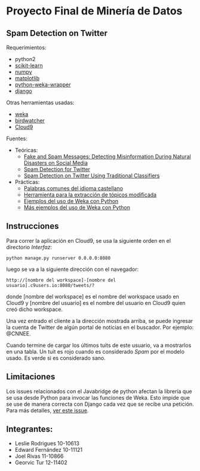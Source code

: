 # Proyecto Final de Minería de Datos
## Spam Detection on Twitter

Requerimientos: 
   * python2
   * [scikit-learn](http://scikit-learn.org/stable/)
   * [numpy](http://www.numpy.org/)
   * [matplotlib](http://matplotlib.org/)
   * [python-weka-wrapper](https://github.com/fracpete/python-weka-wrapper)
   * [django](https://www.djangoproject.com/)

Otras herramientas usadas:
   * [weka](http://www.cs.waikato.ac.nz/ml/weka/)
   * [birdwatcher](https://github.com/michenriksen/birdwatcher)
   * [Cloud9](https://c9.io/?redirect=0)

Fuentes:
  * Teóricas:
    * [Fake and Spam Messages: Detecting Misinformation During Natural Disasters on Social Media](http://digitalcommons.usu.edu/cgi/viewcontent.cgi?article=5497&context=etd)
    * [Spam Detection for Twitter](http://webcache.googleusercontent.com/search?q=cache:deRMaAsShcEJ:project-archive.inf.ed.ac.uk/ug4/20150692/ug4_proj.pdf+&cd=7&hl=en&ct=clnk&gl=ve)
    * [Spam Detection on Twitter Using Traditional Classifiers](http://wbox0.cse.lehigh.edu/~chuah/publications/atc11_spam_camera.pdf)
  * Prácticas:
    * [Palabras comunes del idioma castellano](https://github.com/6/stopwords-json/blob/master/dist/es.json)
    * [Herramienta para la extracción de tópicos modificada](https://de.dariah.eu/tatom/topic_model_python.html)
    * [Ejemplos del uso de Weka con Python](http://pythonhosted.org/python-weka-wrapper/examples.html)
    * [Más ejemplos del uso de Weka con Python](https://github.com/fracpete/python-weka-wrapper-examples)

Instrucciones
--------------

Para correr la aplicación en Cloud9, se usa la siguiente orden en el directorio *Interfaz*:

`python manage.py runserver 0.0.0.0:8080`

luego se va a la siguiente dirección con el navegador: 

`http://[nombre del workspace]-[nombre del usuario].c9users.io:8080/tweets/?`

donde [nombre del workspace] es el nombre del workspace usado en Cloud9 y [nombre del usuario] es el nombre del usuario en
Cloud9 quien creó dicho workspace.

Una vez entrado el cliente a la dirección mostrada arriba, se puede ingresar la cuenta de Twitter de algún portal
de noticias en el buscador. Por ejemplo: @CNNEE.

Cuando termine de cargar los últimos tuits de este usuario, va a mostrarlos en una tabla. Un tuit es rojo cuando es 
considerado *Spam* por el modelo usado. Es verde si es considerado sano.


Limitaciones
-------------

Los issues relacionados con el Javabridge de python afectan la librería que se usa desde Python para invocar las
funciones de Weka. Esto impide que se use de manera correcta con Django cada vez que se recibe una petición.
Para más detalles, [ver este issue](https://github.com/LeeKamentsky/python-javabridge/issues/88).


Integrantes:
------------
   * Leslie Rodrigues    10-10613
   * Edward Fernández    10-11121
   * Joel Rivas          11-10866
   * Georvic Tur         12-11402



